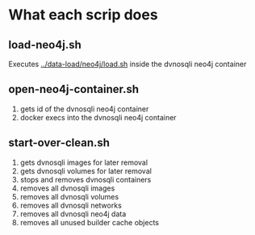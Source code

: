 # What each scrip does

## load-neo4j.sh

Executes [../data-load/neo4j/load.sh](https://github.com/RJColeman/dvnosqli/blob/main/data-load/neo4j/load.sh) inside the dvnosqli neo4j container

## open-neo4j-container.sh

1. gets id of the dvnosqli neo4j container
2. docker execs into the dvnosqli neo4j container

## start-over-clean.sh

1. gets dvnosqli images for later removal
2. gets dvnosqli volumes for later removal
3. stops and removes dvnosqli containers
5. removes all dvnosqli images
6. removes all dvnosqli volumes
7. removes all dvnosqli networks 
8. removes all dvnosqli neo4j data
9. removes all unused builder cache objects
